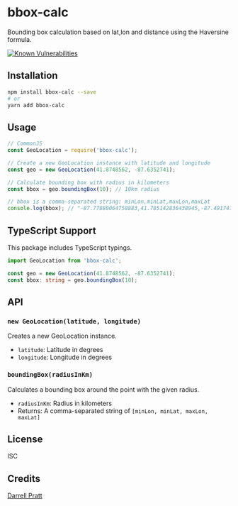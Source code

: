 # bbox-calc

Bounding box calculation based on lat,lon and distance using the Haversine formula.

[![Known Vulnerabilities](https://snyk.io/test/npm/geolocation/badge.svg)](https://snyk.io/test/npm/geolocation)

## Installation

```bash
npm install bbox-calc --save
# or
yarn add bbox-calc
```

## Usage

```javascript
// CommonJS
const GeoLocation = require('bbox-calc');

// Create a new GeoLocation instance with latitude and longitude
const geo = new GeoLocation(41.8748562, -87.6352741);

// Calculate bounding box with radius in kilometers
const bbox = geo.boundingBox(10); // 10km radius

// bbox is a comma-separated string: minLon,minLat,maxLon,maxLat
console.log(bbox); // "-87.77880064758883,41.785142836438945,-87.49174755241117,41.96456956356105"
```

## TypeScript Support

This package includes TypeScript typings.

```typescript
import GeoLocation from 'bbox-calc';

const geo = new GeoLocation(41.8748562, -87.6352741);
const bbox: string = geo.boundingBox(10);
```

## API

### `new GeoLocation(latitude, longitude)`

Creates a new GeoLocation instance.

- `latitude`: Latitude in degrees
- `longitude`: Longitude in degrees

### `boundingBox(radiusInKm)`

Calculates a bounding box around the point with the given radius.

- `radiusInKm`: Radius in kilometers
- Returns: A comma-separated string of `[minLon, minLat, maxLon, maxLat]`

## License

ISC

## Credits

[Darrell Pratt](https://github.com/darrellpratt/)